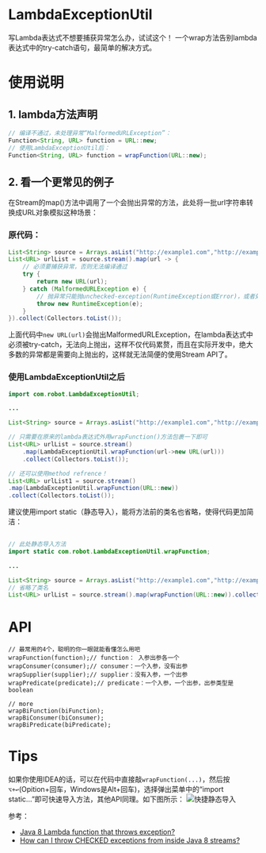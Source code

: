 # LambdaExceptionUtil
写Lambda表达式不想要捕获异常怎么办，试试这个！
一个wrap方法告别lambda表达式中的try-catch语句，最简单的解决方式。


# 使用说明

## 1. lambda方法声明
```java
// 编译不通过，未处理异常“MalformedURLException”：
Function<String, URL> function = URL::new;
// 使用LambdaExceptionUtil后：
Function<String, URL> function = wrapFunction(URL::new);
```
## 2. 看一个更常见的例子
在Stream的map()方法中调用了一个会抛出异常的方法，此处将一批url字符串转换成URL对象模拟这种场景：
### 原代码：
```java
List<String> source = Arrays.asList("http://example1.com","http://example2.com","http://example3.com");
List<URL> urlList = source.stream().map(url -> {
    // 必须要捕获异常，否则无法编译通过
    try {
        return new URL(url);
    } catch (MalformedURLException e) {
        // 抛异常只能抛unchecked-exception(RuntimeException或Error)，或者处理掉异常不往上抛。
        throw new RuntimeException(e);
    }
}).collect(Collectors.toList());
```
上面代码中`new URL(url)`会抛出MalformedURLException，在lambda表达式中必须被try-catch，无法向上抛出，这样不仅代码累赘，而且在实际开发中，绝大多数的异常都是需要向上抛出的，这样就无法简便的使用Stream API了。

### 使用LambdaExceptionUtil之后
```java
import com.robot.LambdaExceptionUtil;

...

List<String> source = Arrays.asList("http://example1.com","http://example2.com","http://example3.com");

// 只需要在原来的lambda表达式外用wrapFunction()方法包裹一下即可
List<URL> urlList = source.stream()
    .map(LambdaExceptionUtil.wrapFunction(url->new URL(url)))
    .collect(Collectors.toList());

// 还可以使用method refrence！
List<URL> urlList1 = source.stream()
.map(LambdaExceptionUtil.wrapFunction(URL::new))
.collect(Collectors.toList());
```
建议使用import static（静态导入），能将方法前的类名也省略，使得代码更加简洁：
```java
    
// 此处静态导入方法
import static com.robot.LambdaExceptionUtil.wrapFunction;

...

List<String> source = Arrays.asList("http://example1.com","http://example2.com","http://example3.com");
// 省略了类名
List<URL> urlList = source.stream().map(wrapFunction(URL::new)).collect(Collectors.toList());
```

# API
```
// 最常用的4个，聪明的你一眼就能看懂怎么用吧
wrapFunction(function);// function： 入参出参各一个
wrapConsumer(consumer);// consumer：一个入参，没有出参
wrapSupplier(supplier);// supplier：没有入参，一个出参
wrapPredicate(predicate);// predicate：一个入参，一个出参，出参类型是boolean

// more
wrapBiFunction(biFunction);
wrapBiConsumer(biConsumer);
wrapBiPredicate(biPredicate);

```

# Tips
如果你使用IDEA的话，可以在代码中直接敲`wrapFunction(...)`，然后按`⌥+↩︎`(Opition+回车，Windows是Alt+回车)，选择弹出菜单中的“import static...”即可快速导入方法，其他API同理。如下图所示：
![快捷静态导入](https://tva1.sinaimg.cn/large/006y8mN6gy1g7xqme3telj31l00a8q6c.jpg)


参考：
- [Java 8 Lambda function that throws exception?](https://stackoverflow.com/questions/18198176/java-8-lambda-function-that-throws-exception)
- [How can I throw CHECKED exceptions from inside Java 8 streams?](https://stackoverflow.com/questions/27644361/how-can-i-throw-checked-exceptions-from-inside-java-8-streams)
